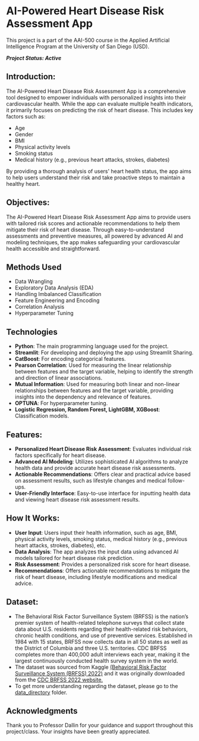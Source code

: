 # AI-Powered Heart Disease Risk Assessment App
This project is a part of the AAI-500 course in the Applied Artificial Intelligence Program at the University of San Diego (USD). 

***Project Status: Active***

## **Introduction**:

The AI-Powered Heart Disease Risk Assessment App is a comprehensive tool designed to empower individuals with personalized insights into their cardiovascular health. While the app can evaluate multiple health indicators, it primarily focuses on predicting the risk of heart disease. This includes key factors such as:
* Age
* Gender
* BMI
* Physical activity levels
* Smoking status
* Medical history (e.g., previous heart attacks, strokes, diabetes)

By providing a thorough analysis of users' heart health status, the app aims to help users understand their risk and take proactive steps to maintain a healthy heart.

## **Objectives**: 

The AI-Powered Heart Disease Risk Assessment App aims to provide users with tailored risk scores and actionable recommendations to help them mitigate their risk of heart disease. Through easy-to-understand assessments and preventive measures, all powered by advanced AI and modeling techniques, the app makes safeguarding your cardiovascular health accessible and straightforward.

## **Methods Used**

* Data Wrangling
* Exploratory Data Analysis (EDA)
* Handling Imbalanced Classification
* Feature Engineering and Encoding
* Correlation Analysis
* Hyperparameter Tuning

## **Technologies**

* **Python**: The main programming language used for the project.
* **Streamlit**: For developing and deploying the app using Streamlit Sharing.
* **CatBoost**: For encoding categorical features.
* **Pearson Correlation**: Used for measuring the linear relationship between features and the target variable, helping to identify the strength and direction of linear associations.
* **Mutual Information**: Used for measuring both linear and non-linear relationships between features and the target variable, providing insights into the dependency and relevance of features.
* **OPTUNA**: For hyperparameter tuning.
* **Logistic Regression, Random Forest, LightGBM, XGBoost**: Classification models.

## **Features:**

* **Personalized Heart Disease Risk Assessment**: Evaluates individual risk factors specifically for heart disease.
* **Advanced AI Modeling**: Utilizes sophisticated AI algorithms to analyze health data and provide accurate heart disease risk assessments.
* **Actionable Recommendations**: Offers clear and practical advice based on assessment results, such as lifestyle changes and medical follow-ups.
* **User-Friendly Interface**: Easy-to-use interface for inputting health data and viewing heart disease risk assessment results.

## **How It Works:**

* **User Input**: Users input their health information, such as age, BMI, physical activity levels, smoking status, medical history (e.g., previous heart attacks, strokes, diabetes), etc.
* **Data Analysis**: The app analyzes the input data using advanced AI models tailored for heart disease risk prediction.
* **Risk Assessment**: Provides a personalized risk score for heart disease.
* **Recommendations**: Offers actionable recommendations to mitigate the risk of heart disease, including lifestyle modifications and medical advice.

## **Dataset:**

* The Behavioral Risk Factor Surveillance System (BRFSS) is the nation’s premier system of health-related telephone surveys that collect state data about U.S. residents regarding their health-related risk behaviors, chronic health conditions, and use of preventive services. Established in 1984 with 15 states, BRFSS now collects data in all 50 states as well as the District of Columbia and three U.S. territories. CDC BRFSS completes more than 400,000 adult interviews each year, making it the largest continuously conducted health survey system in the world.
* The dataset was sourced from Kaggle [(Behavioral Risk Factor Surveillance System (BRFSS) 2022)](https://www.kaggle.com/datasets/ariaxiong/behavioral-risk-factor-surveillance-system-2022/data) and it was originally downloaded from the [CDC BRFSS 2022 website.](https://www.cdc.gov/brfss/annual_data/annual_2022.html)
* To get more understanding regarding the dataset, please go to the [data_directory](./data_directory) folder.

## **Acknowledgments**

Thank you to Professor Dallin for your guidance and support throughout this project/class. Your insights have been greatly appreciated.
  









